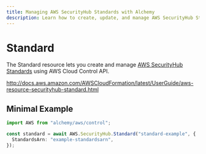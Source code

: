 ```yaml
---
title: Managing AWS SecurityHub Standards with Alchemy
description: Learn how to create, update, and manage AWS SecurityHub Standards using Alchemy Cloud Control.
---
```


# Standard

The Standard resource lets you create and manage [AWS SecurityHub Standards](https://docs.aws.amazon.com/securityhub/latest/userguide/) using AWS Cloud Control API.

http://docs.aws.amazon.com/AWSCloudFormation/latest/UserGuide/aws-resource-securityhub-standard.html

## Minimal Example

```ts
import AWS from "alchemy/aws/control";

const standard = await AWS.SecurityHub.Standard("standard-example", {
  StandardsArn: "example-standardsarn",
});
```

